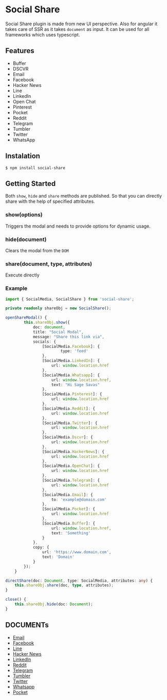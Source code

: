 # Social Share

Social Share plugin is made from new UI perspective. Also for angular it takes care of SSR as it takes `document` as input. It can be used for all frameworks which uses typescript.

## Features

- Buffer
- DSCVR
- Email
- Facebook
- Hacker News
- Line
- LinkedIn
- Open Chat
- Pinterest
- Pocket
- Reddit
- Telegram
- Tumbler
- Twitter
- WhatsApp

## Instalation

```
$ npm install social-share
```

## Getting Started

Both `show`, `hide` and `share` methods are published. So that you can directly share with the help of specified attributes.

### show(options)

Triggers the modal and needs to provide options for dynamic usage.

### hide(document)

Clears the modal from the `DOM`

### share(document, type, attributes)

Execute directly 

### Example

```typescript
import { SocialMedia, SocialShare } from 'social-share';

private readonly shareObj = new SocialShare();

openShareModal() {
        this.shareObj.show({
            doc: document,
            title: "Social Modal",
            message: "Share this link via",
            socials: {
                [SocialMedia.Facebook]: {
                        type: 'feed'
                },
                [SocialMedia.LinkedIn]: {
                    url: window.location.href
                },
                [SocialMedia.Whatsapp]: {
                    url: window.location.href,
                    text: "Hi Sage Savas"
                },
                [SocialMedia.Pinterest]: {
                    url: window.location.href
                },
                [SocialMedia.Reddit]: {
                    url: window.location.href
                },
                [SocialMedia.Twitter]: {
                    url: window.location.href
                },
                [SocialMedia.Dscvr]: {
                    url: window.location.href
                },
                [SocialMedia.HackerNews]: {
                    url: window.location.href
                },
                [SocialMedia.OpenChat]: {
                    url: window.location.href
                },
                [SocialMedia.Telegram]: {
                    url: window.location.href
                },
                [SocialMedia.Email]: {
                    to: 'example@domain.com'
                },
                [SocialMedia.Pocket]: {
                    url: window.location.href
                },
                [SocialMedia.Buffer]: {
                    url: window.location.href,
                    text: 'Something'
                }
            },
            copy: {
                url: 'https://www.domain.com',
                text: 'Domain'
            }
        });
    }

directShare(doc: Document, type: SocialMedia, attributes: any) {
    this.shareObj.share(doc, type, attributes);
}

close() {
    this.shareObj.hide(doc: Document);
}
```

## DOCUMENTs

- [Email](https://en.wikipedia.org/wiki/Mailto)
- [Facebook](https://developers.facebook.com/docs/sharing/reference/share-dialog)
- [Line](https://developers.line.biz/en/docs/line-social-plugins/install-guide/using-line-share-buttons/#using-custom-icons)
- [Hacker News](https://www.igzebedze.com/2012/08/howto-add-hacker-news-share-button-on-wordpress-com/)
- [LinkedIn](https://learn.microsoft.com/en-us/linkedin/marketing/community-management/shares/share-api?view=li-lms-unversioned&tabs=http)
- [Reddit](https://www.reddit.com/submit?url={{some_url}})
- [Telegram](https://core.telegram.org/widgets/share)
- [Tumbler](https://www.tumblr.com/docs/en/share_button)
- [Twitter](https://developer.twitter.com/en/docs/twitter-for-websites/web-intents/overview)
- [Whatsapp](https://faq.whatsapp.com/425247423114725/?locale=en_US&cms_platform=iphone)
- [Pocket](https://getpocket.com/publisher/button_docs)
